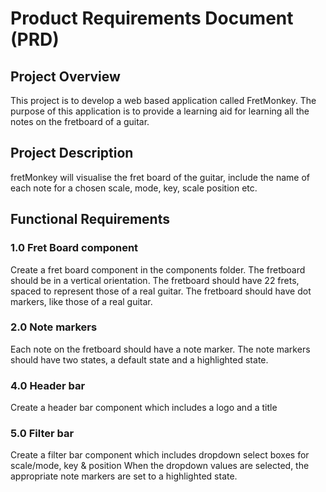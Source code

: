 # Product Requirements Document (PRD)

## Project Overview
This project is to develop a web based application called FretMonkey. The purpose of this application is to provide a learning aid for learning all the notes on the fretboard of a guitar. 
 
## Project Description
fretMonkey will visualise the fret board of the guitar, include the name of each note for a chosen scale, mode, key, scale position etc.

## Functional Requirements 
### 1.0 Fret Board component
Create a fret board component in the components folder.
The fretboard should be in a vertical orientation.
The fretboard should have 22 frets, spaced to represent those of a real guitar.
The fretboard should have dot markers, like those of a real guitar.

### 2.0 Note markers
Each note on the fretboard should have a note marker.
The note markers should have two states, a default state and a highlighted state. 

### 4.0 Header bar
Create a header bar component which includes a logo and a title

### 5.0 Filter bar
Create a filter bar component which includes dropdown select boxes for scale/mode, key & position
When the dropdown values are selected, the appropriate note markers are set to a highlighted state.
